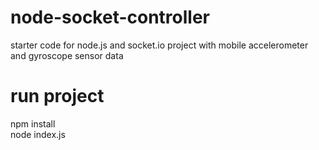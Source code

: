 # node-socket-controller

starter code for node.js and socket.io project with mobile accelerometer and gyroscope sensor data

# run project
npm install
<br>
node index.js



